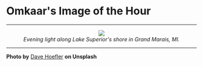 # Omkaar's Image of the Hour

---

<div align="center">

<a href="https://unsplash.com/photos/a-serene-beach-at-sunset-ErXq37PfGQU">
  <img src="https://images.unsplash.com/photo-1748182575169-e1e8e3901ec3?crop=entropy&cs=tinysrgb&fit=max&fm=jpg&ixid=M3w3NjA2Nzh8MHwxfHJhbmRvbXx8fHx8fHx8fDE3NDkyMTQ4MDB8&ixlib=rb-4.1.0&q=80&w=1080" style="max-width:100%; height:auto;">
</a>

<br>
<i>Evening light along Lake Superior's shore in Grand Marais, MI.</i>

</div>

---

**Photo by** [Dave Hoefler](https://unsplash.com/@iamthedave) **on Unsplash**
